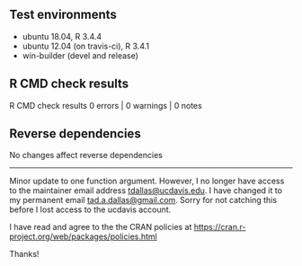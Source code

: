 ## Test environments

* ubuntu 18.04, R 3.4.4
* ubuntu 12.04 (on travis-ci), R 3.4.1
* win-builder (devel and release)

## R CMD check results

R CMD check results
0 errors | 0 warnings | 0 notes


## Reverse dependencies
No changes affect reverse dependencies

---

Minor update to one function argument. However, I no longer have access to the maintainer email address tdallas@ucdavis.edu. I have changed it to my permanent email tad.a.dallas@gmail.com. Sorry for not catching this before I lost access to the ucdavis account.

I have read and agree to the the CRAN policies at 
https://cran.r-project.org/web/packages/policies.html

Thanks!

